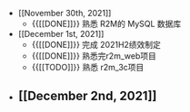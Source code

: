 - [[November 30th, 2021]]
    - {{[[DONE]]}} 熟悉 R2M的 MySQL 数据库
- [[December 1st, 2021]]
    - {{[[DONE]]}} 完成 2021H2绩效制定
    - {{[[DONE]]}} 熟悉完r2m_web项目
    - {{[[TODO]]}} 熟悉 r2m_3c项目
- [[December 2nd, 2021]]
    - 
